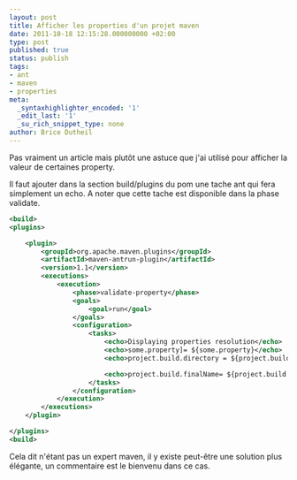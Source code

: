 ```yaml
---
layout: post
title: Afficher les properties d'un projet maven
date: 2011-10-18 12:15:28.000000000 +02:00
type: post
published: true
status: publish
tags:
- ant
- maven
- properties
meta:
  _syntaxhighlighter_encoded: '1'
  _edit_last: '1'
  _su_rich_snippet_type: none
author: Brice Dutheil
---
```

Pas vraiment un article mais plutôt une astuce que j'ai utilisé pour afficher la valeur de certaines property.

Il faut ajouter dans la section build/plugins du pom une tache ant qui fera simplement un echo. A noter que cette tache est disponible dans la phase validate.

```xml
<build>
<plugins>

    <plugin>
        <groupId>org.apache.maven.plugins</groupId>
        <artifactId>maven-antrun-plugin</artifactId>
        <version>1.1</version>
        <executions>
            <execution>
                <phase>validate-property</phase>
                <goals>
                    <goal>run</goal>
                </goals>
                <configuration>
                    <tasks>
                        <echo>Displaying properties resolution</echo>
                        <echo>some.property]= ${some.property}</echo>
                        <echo>project.build.directory = ${project.build.directory</echo>

                        <echo>project.build.finalName= ${project.build.finalName}</echo>
                    </tasks>
                </configuration>
            </execution>
        </executions>
    </plugin>

</plugins>
<build>
```

Cela dit n'étant pas un expert maven, il y existe peut-être une solution plus élégante, un commentaire est le bienvenu dans ce cas.
